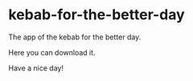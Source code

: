 # kebab-for-the-better-day
The app of the kebab for the better day.

Here you can download it.

Have a nice day!

